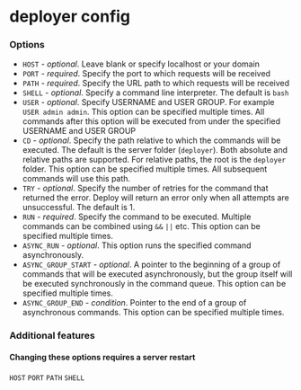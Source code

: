 # deployer config

### Options
* `HOST` - *optional*. Leave blank or specify localhost or your domain
* `PORT` - *required*. Specify the port to which requests will be received
* `PATH` - *required*. Specify the URL path to which requests will be received
* `SHELL` - *optional*. Specify a command line interpreter. The default is `bash`
* `USER` - *optional*. Specify USERNAME and USER GROUP. For example `USER admin admin`. This option can be specified multiple times. All commands after this option will be executed from under the specified USERNAME and USER GROUP
* `CD` - *optional*. Specify the path relative to which the commands will be executed. The default is the server folder (`deployer`). Both absolute and relative paths are supported. For relative paths, the root is the `deployer` folder. This option can be specified multiple times. All subsequent commands will use this path.
* `TRY` - *optional*. Specify the number of retries for the command that returned the error. Deploy will return an error only when all attempts are unsuccessful. The default is 1.
* `RUN` - *required*. Specify the command to be executed. Multiple commands can be combined using `&&` `||` etc. This option can be specified multiple times.
* `ASYNC_RUN` - *optional*. This option runs the specified command asynchronously.
* `ASYNC_GROUP_START` - *optional*. A pointer to the beginning of a group of commands that will be executed asynchronously, but the group itself will be executed synchronously in the command queue. This option can be specified multiple times.
* `ASYNC_GROUP_END` - *condition*. Pointer to the end of a group of asynchronous commands. This option can be specified multiple times.

### Additional features

#### Changing these options requires a server restart
`HOST` `PORT` `PATH` `SHELL`